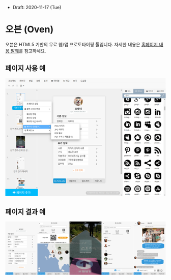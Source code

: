 * Draft: 2020-11-17 (Tue)

# 오븐 (Oven)

오븐은 HTML5 기반의 무료 웹/앱 프로토타이핑 툴입니다. 자세한 내용은 [홈페이지 내용 발췌](homepage.md)를 참고하세요.

## 페이지 사용 예

<img src='images/oven-project_example.png'>



## 페이지 결과 예

<img src='images/oven-page_examples.png'>